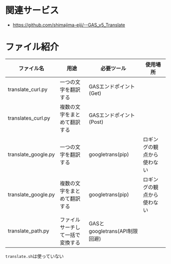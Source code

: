 # 関連サービス
- https://github.com/shimajima-eiji/--GAS_v5_Translate

# ファイル紹介
|ファイル名            |用途|必要ツール|使用場所|
|--------------------|----|---|---|
|translate_curl.py   |一つの文字を翻訳する|GASエンドポイント(Get)||
|translates_curl.py  |複数の文字をまとめて翻訳する|GASエンドポイント(Post)||
|translate_google.py |一つの文字を翻訳する|googletrans(pip)|ロギングの観点から使わない|
|translate_google.py |複数の文字をまとめて翻訳する|googletrans(pip)|ロギングの観点から使わない|
|translate_path.py   |ファイルサーチして一括で変換する|GASとgoogletrans(API制限回避)||

`translate.sh`は使っていない
